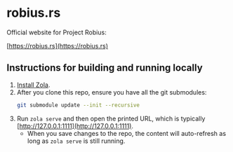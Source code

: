 # robius.rs

Official website for Project Robius:

[https://robius.rs](https://robius.rs)

## Instructions for building and running locally
1. [Install Zola](https://www.getzola.org/documentation/getting-started/installation/).
2. After you clone this repo, ensure you have all the git submodules:
    ```sh
    git submodule update --init --recursive
    ```
3. Run `zola serve` and then open the printed URL, 
   which is typically [http://127.0.0.1:1111](http://127.0.0.1:1111).
   * When you save changes to the repo, the content will auto-refresh as long as `zola serve` is still running.
